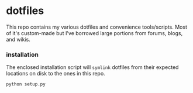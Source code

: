 # dotfiles
This repo contains my various dotfiles and convenience tools/scripts. Most of it's custom-made but I've borrowed large
portions from forums, blogs, and wikis.

### installation
The enclosed installation script will `symlink` dotfiles from their expected locations on disk to the ones in this
repo.

```
python setup.py
```
